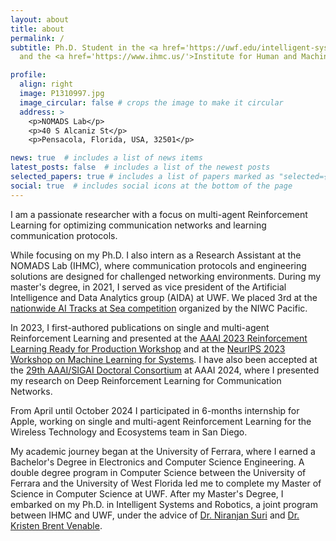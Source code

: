 ```yaml
---
layout: about
title: about
permalink: /
subtitle: Ph.D. Student in the <a href='https://uwf.edu/intelligent-systems-and-robotics/'>Intelligent Systems and Robotics</a> joint program between the University of West Florida 
  and the <a href='https://www.ihmc.us/'>Institute for Human and Machine Cognition (IHMC)</a>.

profile:
  align: right
  image: P1310997.jpg
  image_circular: false # crops the image to make it circular
  address: >
    <p>NOMADS Lab</p>
    <p>40 S Alcaniz St</p>
    <p>Pensacola, Florida, USA, 32501</p>

news: true  # includes a list of news items
latest_posts: false  # includes a list of the newest posts
selected_papers: true # includes a list of papers marked as "selected={true}"
social: true  # includes social icons at the bottom of the page
---
```


I am a passionate researcher with a focus on multi-agent Reinforcement Learning for optimizing communication networks and learning communication protocols.

While focusing on my Ph.D. I also intern as a Research Assistant at the NOMADS Lab (IHMC), where communication protocols and engineering solutions are designed for challenged networking environments.
During my master's degree, in 2021,  I served as vice president of the Artificial Intelligence and Data Analytics group (AIDA) at UWF. We placed 3rd at the  <a href='https://www.navy.mil/Resources/Blogs/Detail/Article/2570693/artificial-intelligence-tracks-at-sea-challenge-prairie-view-am-university-a-hi/'>nationwide AI Tracks at Sea competition</a> organized by the NIWC Pacific. 

In 2023, I first-authored publications on single and multi-agent Reinforcement Learning and presented at the <a href='https://sites.google.com/view/rlready4prodworkshop/home'>AAAI 2023 Reinforcement Learning Ready for Production Workshop</a> and at the <a href='mlforsystems.org'> NeurIPS 2023 Workshop on Machine Learning for Systems</a>.
I have also been accepted at the <a href='https://aaai.org/aaai-conference/dc-24-program/'>29th AAAI/SIGAI Doctoral Consortium</a> at AAAI 2024, where I presented my research on Deep Reinforcement Learning for Communication Networks.

From April until October 2024 I participated in 6-months internship for Apple, working on single and multi-agent Reinforcement Learning for the Wireless Technology and Ecosystems team in San Diego.

My academic journey began at the University of Ferrara, where I earned a Bachelor's Degree in Electronics and Computer Science Engineering. A double degree program in Computer Science between the University of Ferrara and the University of West Florida led me to complete my Master of Science in Computer Science at UWF. After my Master's Degree, I embarked on my Ph.D. in Intelligent Systems and Robotics, a joint program between IHMC and UWF, under the advice of <a href='https://www.ihmc.us/groups/nsuri/'>Dr. Niranjan Suri</a> and <a href='https://www.ihmc.us/groups/bvenable/'>Dr. Kristen Brent Venable</a>.

[//]: # (I am a former basketball captain at CUS Ferrara, where during my last season we got promoted! &#40;Go CUS!&#41;. Off the court, I played Dungeons and Dragons, both as a player and a master.)